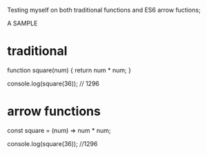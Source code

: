 Testing myself on both traditional functions and ES6 arrow fuctions;

A SAMPLE

traditional
============
function square(num) {
	return num * num;
}

console.log(square(36)); // 1296

arrow functions
================
const square = (num) => num * num;

console.log(square(36)); //1296
